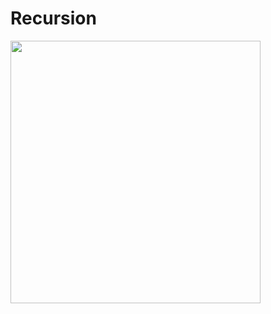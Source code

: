# Recursion

<img src="https://github.com/sajib-mandal/DataStructures-and-Algorithms-in-JavaScript/blob/main/images/recursion.png" width="400" height="420">

